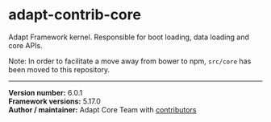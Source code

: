 # adapt-contrib-core
Adapt Framework kernel. Responsible for boot loading, data loading and core APIs.

Note: In order to facilitate a move away from bower to npm, `src/core` has been moved to this repository.

----------------------------
**Version number:** 6.0.1  
**Framework versions:** 5.17.0  
**Author / maintainer:** Adapt Core Team with [contributors](https://github.com/adaptlearning/adapt-contrib-core/graphs/contributors)  
